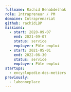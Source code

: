 ```yaml
---
fullname: Rachid Benabdelhak
role: Intrapreneur / PM
domaine: Intraprenariat
github: rachidLBP
missions:
  - start: 2020-09-07
    end: 2021-09-07
    status: service
    employer: Pôle emploi
  - start: 2021-05-01
    end: 2022-06-30
    status: service
    employer: Pôle emploi
startups:
  - encyclopedie-des-metiers
previously:
  - labonneplace
---
```

